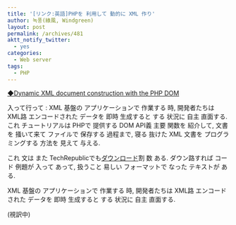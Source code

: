 ```yaml
---
title: '[リンク:英語]PHPを 利用して 動的に XML 作り'
author: 녹풍(綠風, Windgreen)
layout: post
permalink: /archives/481
aktt_notify_twitter:
  - yes
categories:
  - Web server
tags:
  - PHP
---
```

<a href="http://downloads.techrepublic.com.com/abstract.aspx?docid=272799" target="_blank">◆Dynamic XML document construction with the PHP DOM</a>

入って行って : XML 基盤の アプリケーションで 作業する 時, 開発者たちは XML路 エンコードされた データを 即時 生成すると する 状況に 自主 直面する. これ チュートリアルは PHPで 提供する DOM API義 主要 関数を 紹介して, 文書を 掻いて来て ファイルで 保存する 過程まで, 寝る 抜けた XML 文書を プログラミングする 方法を 見えて 与える.

これ 文は また TechRepublicでも<a href="http://downloads.techrepublic.com.com/abstract.aspx?docid=272799" target="_blank">ダウンロード</a>割 数 ある. ダウン路すれば コード 例題が 入って あって, 扱うこと 易しい フォーマットで なった テキストが ある.

XML 基盤の アプリケーションで 作業する 時, 開発者たちは XML路 エンコードされた データを 即時 生成すると する 状況に 自主 直面する.

<div>
  (視訳中)
</div>